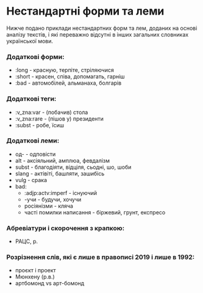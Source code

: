 # Нестандартні форми та леми

Нижче подано приклади нестандартних форм та лем, доданих на основі аналізу текстів, і які переважно відсутні в інших загальних словниках української мови.

### Додаткові форми:
- :long - красную, терпіте, стріляючися
- :short - красен, співа, допомагать, гарніш
- :bad - автомобілей, альманаха, болгарів

### Додаткові теги:
- :v_zna:var - (побачив) стола
- :v_zna:rare - (пішов у) президенти
- :subst - робе, їсиш

### Додаткові леми:
- од- - одповісти
- alt - аксіяльний, амплюа, февдалізм
- subst - благодіяти, відціля, сьодні, шо, шоби
- slang - актівіті, башляти, зашибісь
- vulg - срака
- bad:
    - :adjp:actv:imperf - існуючий
    - -учи - будучи, хочучи
    - росіянізми - кляча
    - часті помилки написання - біржевий, грунт, експресо

### Абревіатури і скорочення з крапкою:
- РАЦС, р.

### Розрізнення слів, які є лише в правописі 2019 і лише в 1992:
- проєкт і проект
- Мюнхену (р.в.)
- артбомонд vs арт-бомонд
